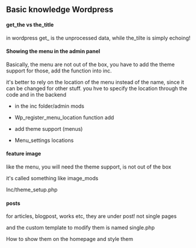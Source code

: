 ## Basic knowledge Wordpress

#### get_the vs the_title

in wordpress get_ is the unprocessed data, while the_tilte is simply echoing!

#### Showing the menu in the admin panel

Basically, the menu are not out of the box, you have to add the theme support for those, add the function into inc.

it's better to rely on the location of the menu instead of the name, since it can be changed for other stuff. you hve to specify the location through the code and in the backend

- in the inc folder/admin mods

- Wp_register_menu_location function add

- add theme support (menus)

- Menu_settings locations



#### feature image

like the menu, you will need the theme support, is not out of the box

it's called something like image_mods

Inc/theme_setup.php

#### posts

for articles, blogpost, works etc, they are under post! not single pages

and the custom template to modify them is named single.php



How to show them on the homepage and style them

